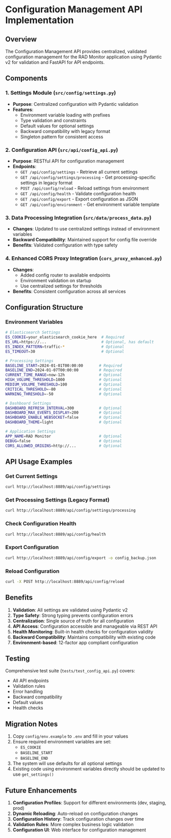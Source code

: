 # Configuration Management API Implementation

## Overview

The Configuration Management API provides centralized, validated configuration management for the RAD Monitor application using Pydantic v2 for validation and FastAPI for API endpoints.

## Components

### 1. Settings Module (`src/config/settings.py`)
- **Purpose**: Centralized configuration with Pydantic validation
- **Features**:
  - Environment variable loading with prefixes
  - Type validation and constraints
  - Default values for optional settings
  - Backward compatibility with legacy format
  - Singleton pattern for consistent access

### 2. Configuration API (`src/api/config_api.py`)
- **Purpose**: RESTful API for configuration management
- **Endpoints**:
  - `GET /api/config/settings` - Retrieve all current settings
  - `GET /api/config/settings/processing` - Get processing-specific settings in legacy format
  - `POST /api/config/reload` - Reload settings from environment
  - `GET /api/config/health` - Validate configuration health
  - `GET /api/config/export` - Export configuration as JSON
  - `GET /api/config/environment` - Get environment variable template

### 3. Data Processing Integration (`src/data/process_data.py`)
- **Changes**: Updated to use centralized settings instead of environment variables
- **Backward Compatibility**: Maintained support for config file override
- **Benefits**: Validated configuration with type safety

### 4. Enhanced CORS Proxy Integration (`cors_proxy_enhanced.py`)
- **Changes**:
  - Added config router to available endpoints
  - Environment validation on startup
  - Use centralized settings for thresholds
- **Benefits**: Consistent configuration across all services

## Configuration Structure

### Environment Variables

```bash
# Elasticsearch Settings
ES_COOKIE=your_elasticsearch_cookie_here  # Required
ES_URL=https://...                        # Optional, has default
ES_INDEX_PATTERN=traffic-*                # Optional
ES_TIMEOUT=30                             # Optional

# Processing Settings
BASELINE_START=2024-01-01T00:00:00       # Required
BASELINE_END=2024-01-07T00:00:00         # Required
CURRENT_TIME_RANGE=now-12h               # Optional
HIGH_VOLUME_THRESHOLD=1000               # Optional
MEDIUM_VOLUME_THRESHOLD=100              # Optional
CRITICAL_THRESHOLD=-80                   # Optional
WARNING_THRESHOLD=-50                    # Optional

# Dashboard Settings
DASHBOARD_REFRESH_INTERVAL=300           # Optional
DASHBOARD_MAX_EVENTS_DISPLAY=200         # Optional
DASHBOARD_ENABLE_WEBSOCKET=false         # Optional
DASHBOARD_THEME=light                    # Optional

# Application Settings
APP_NAME=RAD Monitor                     # Optional
DEBUG=false                              # Optional
CORS_ALLOWED_ORIGINS=http://...          # Optional
```

## API Usage Examples

### Get Current Settings
```bash
curl http://localhost:8889/api/config/settings
```

### Get Processing Settings (Legacy Format)
```bash
curl http://localhost:8889/api/config/settings/processing
```

### Check Configuration Health
```bash
curl http://localhost:8889/api/config/health
```

### Export Configuration
```bash
curl http://localhost:8889/api/config/export -o config_backup.json
```

### Reload Configuration
```bash
curl -X POST http://localhost:8889/api/config/reload
```

## Benefits

1. **Validation**: All settings are validated using Pydantic v2
2. **Type Safety**: Strong typing prevents configuration errors
3. **Centralization**: Single source of truth for all configuration
4. **API Access**: Configuration accessible and manageable via REST API
5. **Health Monitoring**: Built-in health checks for configuration validity
6. **Backward Compatibility**: Maintains compatibility with existing code
7. **Environment-based**: 12-factor app compliant configuration

## Testing

Comprehensive test suite (`tests/test_config_api.py`) covers:
- All API endpoints
- Validation rules
- Error handling
- Backward compatibility
- Default values
- Health checks

## Migration Notes

1. Copy `config/env.example` to `.env` and fill in your values
2. Ensure required environment variables are set:
   - `ES_COOKIE`
   - `BASELINE_START`
   - `BASELINE_END`
3. The system will use defaults for all optional settings
4. Existing code using environment variables directly should be updated to use `get_settings()`

## Future Enhancements

1. **Configuration Profiles**: Support for different environments (dev, staging, prod)
2. **Dynamic Reloading**: Auto-reload on configuration changes
3. **Configuration History**: Track configuration changes over time
4. **Validation Rules**: More complex business logic validation
5. **Configuration UI**: Web interface for configuration management
